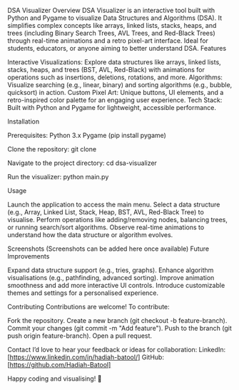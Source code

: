 DSA Visualizer
Overview
DSA Visualizer is an interactive tool built with Python and Pygame to visualize Data Structures and Algorithms (DSA). It simplifies complex concepts like arrays, linked lists, stacks, heaps, and trees (including Binary Search Trees, AVL Trees, and Red-Black Trees) through real-time animations and a retro pixel-art interface. Ideal for students, educators, or anyone aiming to better understand DSA.
Features

Interactive Visualizations: Explore data structures like arrays, linked lists, stacks, heaps, and trees (BST, AVL, Red-Black) with animations for operations such as insertions, deletions, rotations, and more.
Algorithms: Visualize searching (e.g., linear, binary) and sorting algorithms (e.g., bubble, quicksort) in action.
Custom Pixel Art: Unique buttons, UI elements, and a retro-inspired color palette for an engaging user experience.
Tech Stack: Built with Python and Pygame for lightweight, accessible performance.

Installation

Prerequisites:
Python 3.x
Pygame (pip install pygame)


Clone the repository: git clone <repository-url>


Navigate to the project directory: cd dsa-visualizer


Run the visualizer: python main.py



Usage

Launch the application to access the main menu.
Select a data structure (e.g., Array, Linked List, Stack, Heap, BST, AVL, Red-Black Tree) to visualise.
Perform operations like adding/removing nodes, balancing trees, or running search/sort algorithms.
Observe real-time animations to understand how the data structure or algorithm evolves.

Screenshots
(Screenshots can be added here once available)
Future Improvements

Expand data structure support (e.g., tries, graphs).
Enhance algorithm visualisations (e.g., pathfinding, advanced sorting).
Improve animation smoothness and add more interactive UI controls.
Introduce customizable themes and settings for a personalised experience.

Contributing
Contributions are welcome! To contribute:

Fork the repository.
Create a new branch (git checkout -b feature-branch).
Commit your changes (git commit -m "Add feature").
Push to the branch (git push origin feature-branch).
Open a pull request.

Contact
I’d love to hear your feedback or ideas for collaboration:
LinkedIn: [https://www.linkedin.com/in/hadiah-batool/]
GitHub: [https://github.com/Hadiah-Batool]

Happy coding and visualising! 🚀
